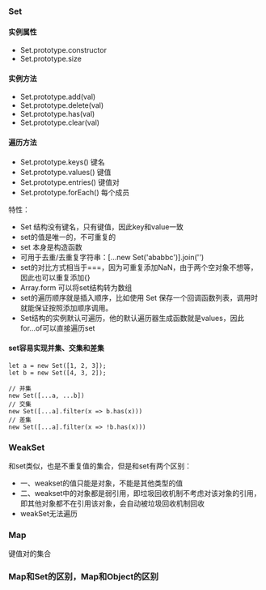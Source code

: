 ### Set

#### 实例属性
- Set.prototype.constructor 
- Set.prototype.size

#### 实例方法
- Set.prototype.add(val)
- Set.prototype.delete(val)
- Set.prototype.has(val)
- Set.prototype.clear(val)

#### 遍历方法
- Set.prototype.keys()    键名
- Set.prototype.values()  键值
- Set.prototype.entries() 键值对
- Set.prototype.forEach() 每个成员


特性：
- Set 结构没有键名，只有键值，因此key和value一致
- set的值是唯一的，不可重复的
- set 本身是构造函数
- 可用于去重/去重复字符串：[...new Set('ababbc')].join('')
- set的对比方式相当于===，因为可重复添加NaN，由于两个空对象不想等，因此也可以重复添加{}
- Array.form 可以将set结构转为数组
- set的遍历顺序就是插入顺序，比如使用 Set 保存一个回调函数列表，调用时就能保证按照添加顺序调用。
- Set结构的实例默认可遍历，他的默认遍历器生成函数就是values，因此for...of可以直接遍历set

#### set容易实现并集、交集和差集
```
let a = new Set([1, 2, 3]);
let b = new Set([4, 3, 2]);

// 并集
new Set([...a, ...b])
// 交集
new Set([...a].filter(x => b.has(x)))
// 差集
new Set([...a].filter(x => !b.has(x)))
```

### WeakSet
和set类似，也是不重复值的集合，但是和set有两个区别：
- 一、weakset的值只能是对象，不能是其他类型的值
- 二、weakset中的对象都是弱引用，即垃圾回收机制不考虑对该对象的引用，即其他对象都不在引用该对象，会自动被垃圾回收机制回收
- weakSet无法遍历

### Map

键值对的集合



### Map和Set的区别，Map和Object的区别
